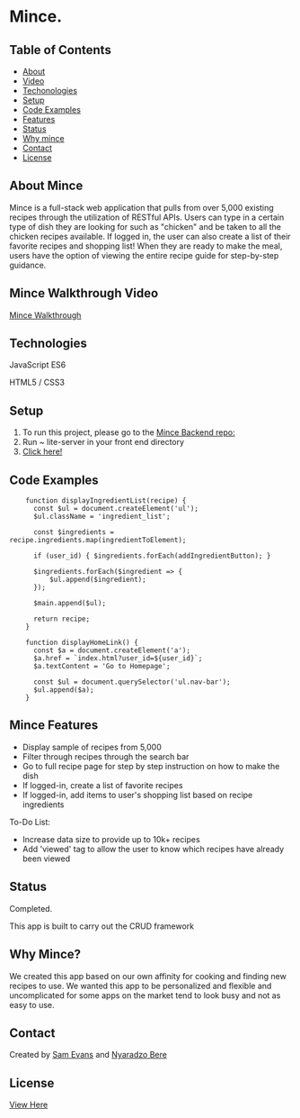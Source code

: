 # Mince. 


## Table of Contents
* [About](#about-mince)
* [Video](#mince-walkthrough-video)
* [Techonologies](#technologies)
* [Setup](#setup)
* [Code Examples](#code-examples)
* [Features](#mince-features)
* [Status](#status)
* [Why mince](#why-mince)
* [Contact](#contact)
* [License](#license)

## About Mince
Mince is a full-stack web application that pulls from over 5,000 existing recipes through the utilization of RESTful APIs. Users can type in a certain type of dish they are looking for such as "chicken" and be taken to all the chicken recipes available. If logged in, the user can also create a list of their favorite recipes and shopping list! When they are ready to make the meal, users have the option of viewing the entire recipe guide for step-by-step guidance.


## Mince Walkthrough Video
[Mince Walkthrough](https://youtu.be/ZKes0aGDM6A)

## Technologies
JavaScript ES6

HTML5 / CSS3

## Setup

1. To run this project, please go to the [Mince Backend repo:](https://github.com/NyaradzoUBere/mince-backend)
1. Run ~ lite-server in your front end directory
1. [Click here!](http://localhost:3001)

## Code Examples

```
    function displayIngredientList(recipe) {
      const $ul = document.createElement('ul');
      $ul.className = 'ingredient_list';
      
      const $ingredients = recipe.ingredients.map(ingredientToElement);

      if (user_id) { $ingredients.forEach(addIngredientButton); }
      
      $ingredients.forEach($ingredient => {
          $ul.append($ingredient);
      });
      
      $main.append($ul);

      return recipe;
    }
```
```
    function displayHomeLink() {
      const $a = document.createElement('a');
      $a.href = `index.html?user_id=${user_id}`;
      $a.textContent = 'Go to Homepage';

      const $ul = document.querySelector('ul.nav-bar');
      $ul.append($a); 
    }
```
## Mince Features
* Display sample of recipes from 5,000
* Filter through recipes through the search bar
* Go to full recipe page for step by step instruction on how to make the dish
* If logged-in, create a list of favorite recipes
* If logged-in, add items to user's shopping list based on recipe ingredients


To-Do List:
* Increase data size to provide up to 10k+ recipes
* Add 'viewed' tag to allow the user to know which recipes have already been viewed

## Status
Completed.

This app is built to carry out the CRUD framework

## Why Mince?
We created this app based on our own affinity for cooking and finding new recipes to use. We wanted this app to be personalized and flexible and uncomplicated for some apps on the market tend to look busy and not as easy to use.

## Contact
Created by [Sam Evans](https://www.linkedin.com/in/evansst/) and [Nyaradzo Bere](http://www.linkedin.com/in/nyaradzo-bere)

## License
[View Here](License.txt)
